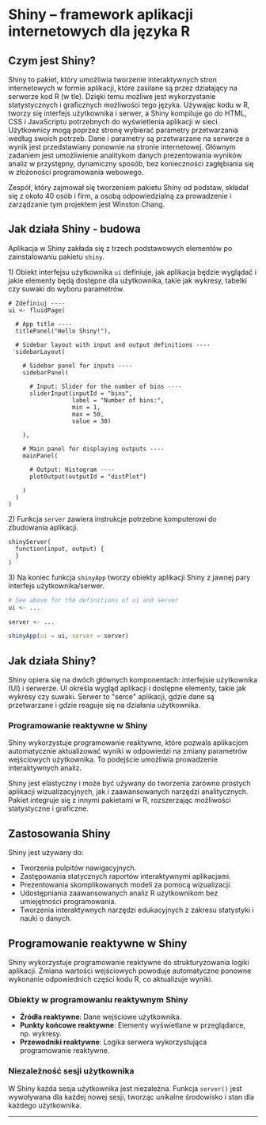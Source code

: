 # Shiny – framework aplikacji internetowych dla języka R

## Czym jest Shiny?

Shiny to pakiet, który umożliwia tworzenie interaktywnych stron internetowych w formie aplikacji, które zasilane są przez działający na serwerze kod R (w tle). Dzięki temu możliwe jest wykorzystanie statystycznych i graficznych możliwości tego języka. Używając kodu w R, tworzy się interfejs użytkownika i serwer, a Shiny kompiluje go do HTML, CSS i JavaScriptu potrzebnych do wyświetlenia aplikacji w sieci. Użytkownicy mogą poprzez stronę wybierać parametry przetwarzania według swoich potrzeb. Dane i parametry są przetwarzane na serwerze a wynik jest przedstawiany ponownie na stronie internetowej. Głównym zadaniem jest umożliwienie analitykom danych prezentowania wyników analiz w przystępny, dynamiczny sposób, bez konieczności zagłębiania się w złożoności programowania webowego.

Zespół, który zajmował się tworzeniem pakietu Shiny od podstaw, składał się z około 40 osób i firm, a osobą odpowiedzialną za prowadzenie i zarządzanie tym projektem jest Winston Chang. 

## Jak działa Shiny - budowa

Aplikacja w Shiny zakłada się z trzech podstawowych elementów po zainstalowaniu pakietu ``` shiny ```.

1\) Obiekt interfejsu użytkownika ```ui``` definiuje, jak aplikacja będzie wyglądać i jakie elementy będą dostępne dla użytkownika, takie jak wykresy, tabelki czy suwaki do wyboru parametrów. 

``` 
# Zdefiniuj ----
ui <- fluidPage(

  # App title ----
  titlePanel("Hello Shiny!"),

  # Sidebar layout with input and output definitions ----
  sidebarLayout(

    # Sidebar panel for inputs ----
    sidebarPanel(

      # Input: Slider for the number of bins ----
      sliderInput(inputId = "bins",
                  label = "Number of bins:",
                  min = 1,
                  max = 50,
                  value = 30)

    ),

    # Main panel for displaying outputs ----
    mainPanel(

      # Output: Histogram ----
      plotOutput(outputId = "distPlot")

    )
  )
)
```

2\) Funkcja ```server``` zawiera instrukcje potrzebne komputerowi do zbudowania aplikacji.
```
shinyServer(
  function(input, output) {
  }
)
```

3\) Na koniec funkcja ```shinyApp``` tworzy obiekty aplikacji Shiny z jawnej pary interfejs użytkownika/serwer.
```r
# See above for the definitions of ui and server
ui <- ...

server <- ...

shinyApp(ui = ui, server = server)
```

## Jak działa Shiny?

Shiny opiera się na dwóch głównych komponentach: interfejsie użytkownika (UI) i serwerze. UI określa wygląd aplikacji i dostępne elementy, takie jak wykresy czy suwaki. Serwer to "serce" aplikacji, gdzie dane są przetwarzane i gdzie reaguje się na działania użytkownika.

### Programowanie reaktywne w Shiny

Shiny wykorzystuje programowanie reaktywne, które pozwala aplikacjom automatycznie aktualizować wyniki w odpowiedzi na zmiany parametrów wejściowych użytkownika. To podejście umożliwia prowadzenie interaktywnych analiz.

Shiny jest elastyczny i może być używany do tworzenia zarówno prostych aplikacji wizualizacyjnych, jak i zaawansowanych narzędzi analitycznych. Pakiet integruje się z innymi pakietami w R, rozszerzając możliwości statystyczne i graficzne.

## Zastosowania Shiny

Shiny jest używany do:

- Tworzenia pulpitów nawigacyjnych.
- Zastępowania statycznych raportów interaktywnymi aplikacjami.
- Prezentowania skomplikowanych modeli za pomocą wizualizacji.
- Udostępniania zaawansowanych analiz R użytkownikom bez umiejętności programowania.
- Tworzenia interaktywnych narzędzi edukacyjnych z zakresu statystyki i nauki o danych.

## Programowanie reaktywne w Shiny

Shiny wykorzystuje programowanie reaktywne do strukturyzowania logiki aplikacji. Zmiana wartości wejściowych powoduje automatyczne ponowne wykonanie odpowiednich części kodu R, co aktualizuje wyniki.

### Obiekty w programowaniu reaktywnym Shiny

- **Źródła reaktywne**: Dane wejściowe użytkownika.
- **Punkty końcowe reaktywne**: Elementy wyświetlane w przeglądarce, np. wykresy.
- **Przewodniki reaktywne**: Logika serwera wykorzystująca programowanie reaktywne.

### Niezależność sesji użytkownika

W Shiny każda sesja użytkownika jest niezależna. Funkcja `server()` jest wywoływana dla każdej nowej sesji, tworząc unikalne środowisko i stan dla każdego użytkownika.

---

